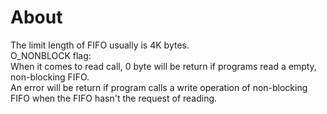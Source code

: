# About

The limit length of FIFO usually is 4K bytes.<br/>
O_NONBLOCK flag:<br/>
When it comes to read call, 0 byte will be return if programs read a empty, non-blocking FIFO.<br/>
An error will be return if program calls a write operation of non-blocking FIFO when the FIFO hasn't the request of reading.<br/>
